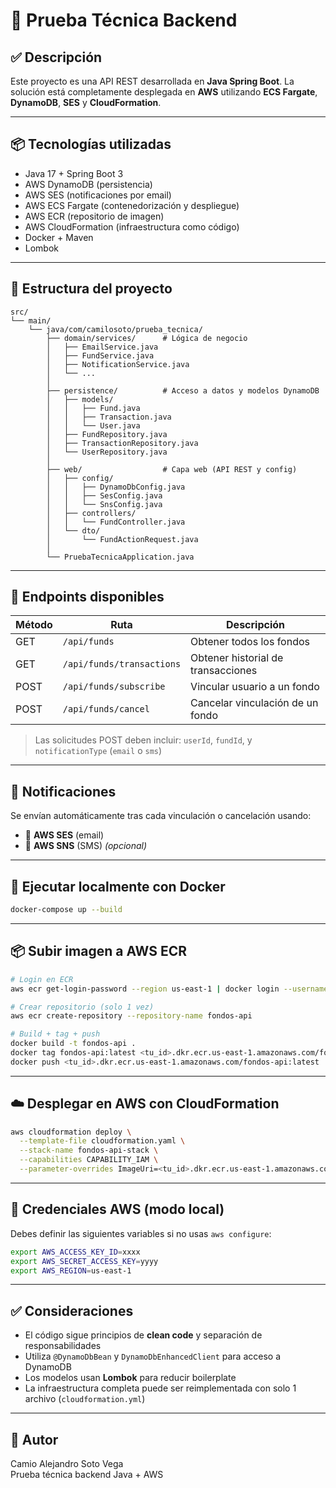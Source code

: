 # 📝 Prueba Técnica Backend

## ✅ Descripción

Este proyecto es una API REST desarrollada en **Java Spring Boot**. La solución está completamente desplegada en **AWS** utilizando **ECS Fargate**, **DynamoDB**, **SES** y **CloudFormation**.

---

## 📦 Tecnologías utilizadas

- Java 17 + Spring Boot 3
- AWS DynamoDB (persistencia)
- AWS SES (notificaciones por email)
- AWS ECS Fargate (contenedorización y despliegue)
- AWS ECR (repositorio de imagen)
- AWS CloudFormation (infraestructura como código)
- Docker + Maven
- Lombok

---

## 📁 Estructura del proyecto

```
src/
└── main/
    └── java/com/camilosoto/prueba_tecnica/
        ├── domain/services/      # Lógica de negocio
        │   ├── EmailService.java
        │   ├── FundService.java
        │   ├── NotificationService.java
        │   └── ...
        │
        ├── persistence/          # Acceso a datos y modelos DynamoDB
        │   ├── models/
        │   │   ├── Fund.java
        │   │   ├── Transaction.java
        │   │   └── User.java
        │   ├── FundRepository.java
        │   ├── TransactionRepository.java
        │   └── UserRepository.java
        │
        ├── web/                  # Capa web (API REST y config)
        │   ├── config/
        │   │   ├── DynamoDbConfig.java
        │   │   ├── SesConfig.java
        │   │   └── SnsConfig.java
        │   ├── controllers/
        │   │   └── FundController.java
        │   └── dto/
        │       └── FundActionRequest.java
        │
        └── PruebaTecnicaApplication.java
```

---

## 🚀 Endpoints disponibles

| Método | Ruta                       | Descripción                                 |
|--------|----------------------------|---------------------------------------------|
| GET    | `/api/funds`              | Obtener todos los fondos                    |
| GET    | `/api/funds/transactions` | Obtener historial de transacciones          |
| POST   | `/api/funds/subscribe`    | Vincular usuario a un fondo                 |
| POST   | `/api/funds/cancel`       | Cancelar vinculación de un fondo            |

> Las solicitudes POST deben incluir: `userId`, `fundId`, y `notificationType` (`email` o `sms`)

---

## 🔐 Notificaciones

Se envían automáticamente tras cada vinculación o cancelación usando:
- 📧 **AWS SES** (email)
- 📲 **AWS SNS** (SMS) *(opcional)*

---

## 🐳 Ejecutar localmente con Docker

```bash
docker-compose up --build
```

---

## 📦 Subir imagen a AWS ECR

```bash
# Login en ECR
aws ecr get-login-password --region us-east-1 | docker login --username AWS --password-stdin <tu_id>.dkr.ecr.us-east-1.amazonaws.com

# Crear repositorio (solo 1 vez)
aws ecr create-repository --repository-name fondos-api

# Build + tag + push
docker build -t fondos-api .
docker tag fondos-api:latest <tu_id>.dkr.ecr.us-east-1.amazonaws.com/fondos-api:latest
docker push <tu_id>.dkr.ecr.us-east-1.amazonaws.com/fondos-api:latest
```

---

## ☁️ Desplegar en AWS con CloudFormation

```bash
aws cloudformation deploy \
  --template-file cloudformation.yaml \
  --stack-name fondos-api-stack \
  --capabilities CAPABILITY_IAM \
  --parameter-overrides ImageUri=<tu_id>.dkr.ecr.us-east-1.amazonaws.com/fondos-api:latest
```

---

## 📄 Credenciales AWS (modo local)

Debes definir las siguientes variables si no usas `aws configure`:

```bash
export AWS_ACCESS_KEY_ID=xxxx
export AWS_SECRET_ACCESS_KEY=yyyy
export AWS_REGION=us-east-1
```

---

## ✅ Consideraciones

- El código sigue principios de **clean code** y separación de responsabilidades
- Utiliza `@DynamoDbBean` y `DynamoDbEnhancedClient` para acceso a DynamoDB
- Los modelos usan **Lombok** para reducir boilerplate
- La infraestructura completa puede ser reimplementada con solo 1 archivo (`cloudformation.yml`)

---

## 🧑 Autor

Camio Alejandro Soto Vega  
Prueba técnica backend Java + AWS
